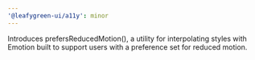 ```yaml
---
'@leafygreen-ui/a11y': minor
---
```


Introduces prefersReducedMotion(), a utility for interpolating styles with Emotion built to support users with a preference set for reduced motion.
